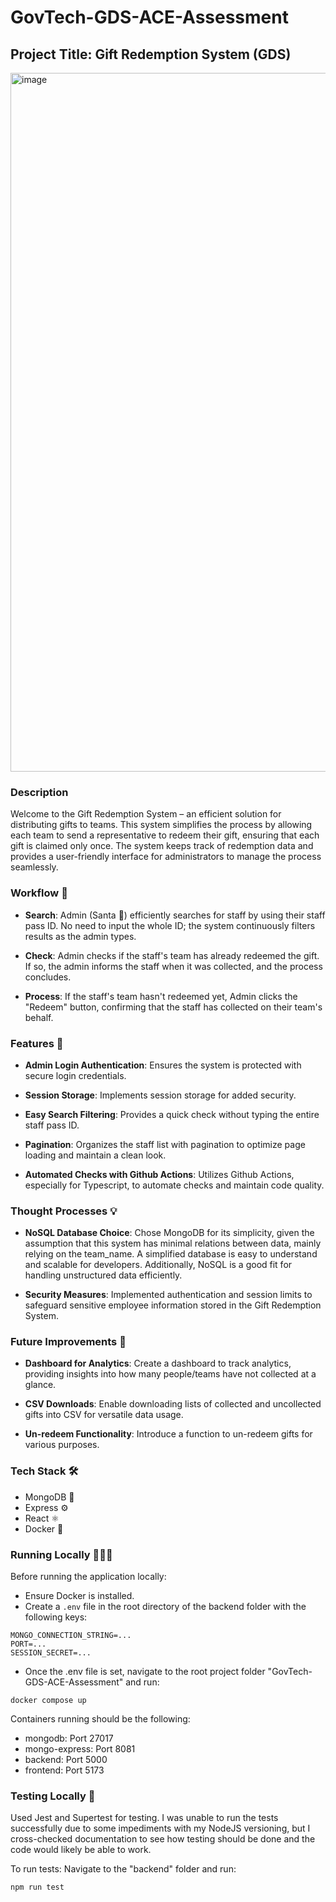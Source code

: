 # GovTech-GDS-ACE-Assessment
## Project Title: Gift Redemption System (GDS)

<img width="1118" alt="image" src="https://github.com/daniellaiex/GovTech-GDS-ACE-Assessment/assets/88719093/e53955f3-6a50-494d-99c7-3b4948f5d2be">

### Description
Welcome to the Gift Redemption System – an efficient solution for distributing gifts to teams. This system simplifies the process by allowing each team to send a representative to redeem their gift, ensuring that each gift is claimed only once. The system keeps track of redemption data and provides a user-friendly interface for administrators to manage the process seamlessly.

### Workflow 🔄

- **Search**: Admin (Santa 🎅) efficiently searches for staff by using their staff pass ID. No need to input the whole ID; the system continuously filters results as the admin types.

- **Check**: Admin checks if the staff's team has already redeemed the gift. If so, the admin informs the staff when it was collected, and the process concludes.

- **Process**: If the staff's team hasn't redeemed yet, Admin clicks the "Redeem" button, confirming that the staff has collected on their team's behalf.

### Features 🚀

- **Admin Login Authentication**: Ensures the system is protected with secure login credentials.

- **Session Storage**: Implements session storage for added security.

- **Easy Search Filtering**: Provides a quick check without typing the entire staff pass ID.

- **Pagination**: Organizes the staff list with pagination to optimize page loading and maintain a clean look.

- **Automated Checks with Github Actions**: Utilizes Github Actions, especially for Typescript, to automate checks and maintain code quality.

### Thought Processes 💡

- **NoSQL Database Choice**: Chose MongoDB for its simplicity, given the assumption that this system has minimal relations between data, mainly relying on the team_name. A simplified database is easy to understand and scalable for developers. Additionally, NoSQL is a good fit for handling unstructured data efficiently.

- **Security Measures**: Implemented authentication and session limits to safeguard sensitive employee information stored in the Gift Redemption System.

### Future Improvements 🚧

- **Dashboard for Analytics**: Create a dashboard to track analytics, providing insights into how many people/teams have not collected at a glance.

- **CSV Downloads**: Enable downloading lists of collected and uncollected gifts into CSV for versatile data usage.

- **Un-redeem Functionality**: Introduce a function to un-redeem gifts for various purposes.

### Tech Stack 🛠️

- MongoDB 🍃
- Express ⚙️
- React ⚛️
- Docker 🐳

### Running Locally 🏃🏻‍♀️

Before running the application locally:

- Ensure Docker is installed.
- Create a `.env` file in the root directory of the backend folder with the following keys:

```env
MONGO_CONNECTION_STRING=...
PORT=...
SESSION_SECRET=...
```

- Once the .env file is set, navigate to the root project folder "GovTech-GDS-ACE-Assessment" and run:
```
docker compose up
```

Containers running should be the following:
- mongodb: Port 27017
- mongo-express: Port 8081
- backend: Port 5000
- frontend: Port 5173

### Testing Locally 🧪

Used Jest and Supertest for testing. 
I was unable to run the tests successfully due to some impediments with my NodeJS versioning, but I cross-checked documentation to see how testing should be done and the code would likely be able to work.

To run tests:
Navigate to the "backend" folder and run:

```
npm run test
```
